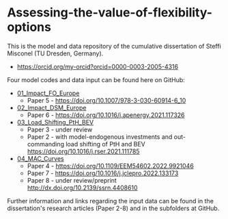 # Assessing-the-value-of-flexibility-options

This is the model and data repository of the cumulative dissertation of Steffi Misconel (TU Dresden, Germany).
- https://orcid.org/my-orcid?orcid=0000-0003-2005-4316



Four model codes and data input can be found here on GitHub:

- [01_Impact_FO_Europe](/01_Impact_FO_Europe)
  - Paper 5 - https://doi.org/10.1007/978-3-030-60914-6_10
- [02_Impact_DSM_Europe](/02_Impact_DSM_Europe)
  - Paper 6 - https://doi.org/10.1016/j.apenergy.2021.117326
- [03_Load_Shifting_PtH_BEV](/03_Load_Shifting_PtH_BEV)
  - Paper 3 - under review
  - Paper 2 - with model-endogenous investments and out-commanding load shifting of PtH and BEV https://doi.org/10.1016/j.rser.2021.111785
- [04_MAC_Curves](/04_MAC_Curves)
  - Paper 4 - https://doi.org/10.1109/EEM54602.2022.9921046
  - Paper 7 - https://doi.org/10.1016/j.jclepro.2022.133173
  - Paper 8 - under review/preprint http://dx.doi.org/10.2139/ssrn.4408610

Further information and links regarding the input data can be found in the dissertation's research articles (Paper 2-8) and in the subfolders at GitHub.

